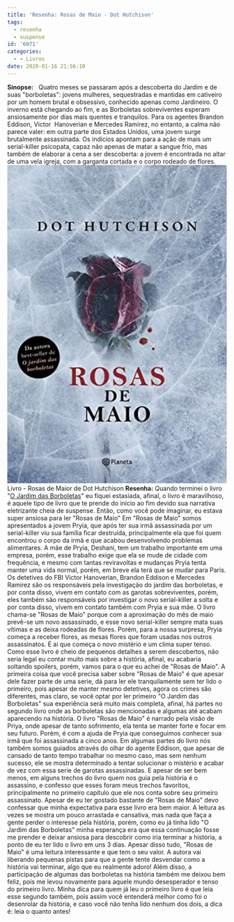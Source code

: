 ```yaml
---
title: 'Resenha: Rosas de Maio - Dot Hutchison'
tags:
  - resenha
  - suspense
id: '6071'
categories:
  - - Livros
date: 2020-01-16 21:56:10
---
```


**Sinopse:**   Quatro meses se passaram após a descoberta do Jardim e de suas "borboletas": jovens mulheres, sequestradas e mantidas em cativeiro por um homem brutal e obsessivo, conhecido apenas como Jardineiro. O inverno está chegando ao fim, e as Borboletas sobreviventes esperam ansiosamente por dias mais quentes e tranquilos. Para os agentes Brandon Eddison, Victor  Hanoverian e Mercedes Ramirez, no entanto, a calma não parece valer: em outra parte dos Estados Unidos, uma jovem surge brutalmente assassinada. Os indícios apontam para a ação de mais um serial-killer psicopata, capaz não apenas de matar a sangue frio, mas também de elaborar a cena a ser descoberta: a jovem é encontrada no altar de uma vela igreja, com a garganta cortada e o corpo rodeado de flores. ![livro - rosas de maio](/wp-content/uploads/2020/01/rosas-de-maio.jpg "livro - rosas de maio") Livro - Rosas de Maior de Dot Hutchison **Resenha:** Quando terminei o livro "[O Jardim das Borboletas](http://natalia.blog.br/resenha-o-jardim-das-borboletas/)" eu fiquei estasiada, afinal, o livro é maravilhoso, é aquele tipo de livro que te prende do início ao fim devido sua narrativa eletrizante cheia de suspense. Então, como você pode imaginar, eu estava super ansiosa para ler "Rosas de Maio" Em "Rosas de Maio" somos apresentados a jovem Pryia, que após ter sua irmã assassinada por um serial-killer viu sua família ficar destruída, principalmente ela que foi quem encontrou o corpo da irmã e que acabou desenvolvendo problemas alimentares. A mãe de Pryia, Deshani, tem um trabalho importante em uma empresa, porém, esse trabalho exige que ela se mude de cidade com frequência, e mesmo com tantas reviravoltas e mudanças Pryia tenta manter uma vida normal, porém, em breve ela terá que se mudar para Paris. Os detetives do FBI Victor Hanoverian, Brandon Eddison e Mercedes Ramirez são os responsáveis pela investigação do jardim das borboletas, e por conta disso, vivem em contato com as garotas sobreviventes, porém, eles também são responsáveis por investigar o novo serial-killer a solta e por conta disso, vivem em contato também com Pryia e sua mãe. O livro chama-se "Rosas de Maio" porque com a aproximação do mês de maio prevê-se um novo assassinado, e esse novo serial-killer sempre mata suas vítimas e as deixa rodeadas de flores. Porém, para a nossa surpresa, Pryia começa a receber flores, as mesas flores que foram usadas nos outros assassinatos. É aí que começa o novo mistério e um clima super tenso. Como esse livro é cheio de pequenos detalhes a serem descobertos, não seria legal eu contar muito mais sobre a história, afinal, eu acabaria soltando spoilers, porém, vamos para o que eu achei de "Rosas de Maio". A primeira coisa que você precisa saber sobre "Rosas de Maio" é que apesar dele fazer parte de uma serie, dá para ler ele tranquilamente sem ter lido o primeiro, pois apesar de manter mesmo detetives, agora os crimes são diferentes, mas claro, se você optar por ler primeiro "O Jardim das Borboletas" sua experiência será muito mais completa, afinal, há partes no segundo livro onde as borboletas são mencionadas e algumas até acabam aparecendo na história. O livro "Rosas de Maio" é narrado pela visão de Priya, onde apesar de tanto sofrimento, ela tenta se manter forte e focar em seu futuro. Porém, é com a ajuda de Pryia que conseguimos conhecer sua irmã que foi assassinada a cinco anos. Em algumas partes do livro nós também somos guiados através do olhar do agente Eddison, que apesar de cansado de tanto tempo trabalhar no mesmo caso, mas sem nenhum sucesso, ele se mostra determinado a tentar solucionar o mistério e acabar de vez com essa serie de garotas assassinadas. E apesar de ser bem menos, em alguns trechos do livro quem nos guia pela história é o assassino, e confesso que esses foram meus trechos favoritos, principalmente no primeiro capítulo que ele nos conta sobre seu primeiro assassinato. Apesar de eu ter gostado bastante de "Rosas de Maio" devo confessar que minha expectativa para esse livro era bem maior. A leitura as vezes se mostra um pouco arrastada e cansativa, mas nada que faça a gente perder o interesse pela história, porém, como eu já tinha lido "O Jardim das Borboletas" minha esperança era que essa continuação fosse me prender e deixar ansiosa para descobrir como iria terminar a história, a ponto de eu ter lido o livro em uns 3 dias. Apesar disso tudo, "Rosas de Maio" é uma leitura interessante e que tem o seu valor. A autora vai liberando pequenas pistas para que a gente tente desvendar como a história vai terminar, algo que eu realmente adoro! Além disso, a participação de algumas das borboletas na história também me deixou bem feliz, pois me levou novamente para aquele mundo desesperador e tenso do primeiro livro. Minha dica para quem já leu o primeiro livro é que leia esse segundo também, pois assim você entenderá melhor como foi o desenrolar da história, e caso você não tenha lido nenhum dos dois, a dica é: leia o quanto antes!
